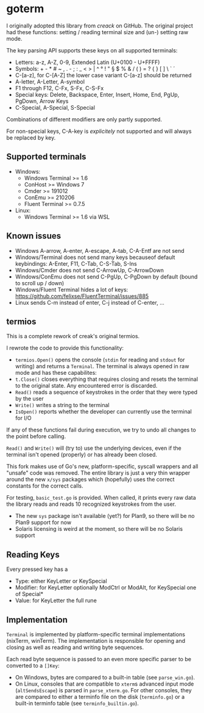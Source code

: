 goterm
======

I originally adopted this library from *creack* on GitHub. The original project had these functions: setting / reading terminal size and (un-) setting raw mode.

The key parsing API supports these keys on all supported terminals:
 - Letters: a-z, A-Z, 0-9, Extended Latin (U+0100 - U+FFFF)
 - Symbols: + - * # ~ , . - ; : _ < > | ^ ° ! " § $ % & / ( ) = ? { } [ ] \ ` ´
 - C-[a-z], for C-[A-Z] the lower case variant C-[a-z] should be returned
 - A-letter, A-Letter, A-symbol
 - F1 through F12, C-Fx, S-Fx, C-S-Fx
 - Special keys: Delete, Backspace, Enter, Insert, Home, End, PgUp, PgDown, Arrow Keys
 - C-Special, A-Special, S-Special

Combinations of different modifiers are only partly supported. 

For non-special keys, C-A-key is *explicitely* not supported and will always be replaced by key.

Supported terminals
-------------------

 - Windows:
    * Windows Terminal >= 1.6
    * ConHost >= Windows 7
    * Cmder >= 191012
    * ConEmu >= 210206
    * Fluent Terminal >= 0.7.5
 - Linux:
    * Windows Terminal >= 1.6 via WSL

Known issues
------------

 - Windows A-arrow, A-enter, A-escape, A-tab, C-A-Entf are not send
 - Windows/Terminal does not send many keys becauseof default keybindings: A-Enter, F11, C-Tab, C-S-Tab, S-Ins
 - Windows/Cmder does not send C-ArrowUp, C-ArrowDown
 - Windows/ConEmu does not send C-PgUp, C-PgDown by default (bound to scroll up / down)
 - Windows/Fluent Terminal hides a lot of keys: https://github.com/felixse/FluentTerminal/issues/885
 - Linux sends C-m instead of enter, C-j instead of C-enter, ...

termios
-------

This is a complete rework of creak's original termios.

I rewrote the code to provide this functionality:
 - `termios.Open()` opens the console (`stdin` for reading and `stdout` for writing) and returns a `Terminal`. The terminal is always opened in raw mode and has these capabilites:
 - `t.Close()` closes everything that requires closing and resets the terminal to the original state. Any encountered error is discarded.
 - `Read()` reads a sequence of keystrokes in the order that they were typed by the user
 - `Write()` writes a string to the terminal
 - `IsOpen()` reports whether the developer can currently use the terminal for I/O

If any of these functions fail during execution, we try to undo all changes to the point before calling.

`Read()` and `Write()` will (try to) use the underlying devices, even if the terminal isn't opened (properly) or has already been closed. 

This fork makes use of Go's new, platform-specific, syscall wrappers and all "unsafe" code was removed. The entire library is just a very thin wrapper around the new `x/sys` packages which (hopefully) uses the correct constants for the correct calls.

For testing, `basic_test.go` is provided. When called, it prints every raw data the library reads and reads 10 recognized keystrokes from the user.

 - The new `sys` package isn't available (yet?) for Plan9, so there will be no Plan9 support for now
 - Solaris licensing is weird at the moment, so there will be no Solaris support

Reading Keys
------------

Every pressed key has a
 - Type: either KeyLetter or KeySpecial
 - Modifier: for KeyLetter optionally ModCtrl or ModAlt, for KeySpecial one of Special\*
 - Value: for KeyLetter the full rune

 Implementation
 --------------

 `Terminal` is implemented by platform-specific terminal implementations (nixTerm, winTerm).
 The implementation is responsible for opening and closing as well as reading and writing byte sequences.

 Each read byte sequence is passed to an even more specific parser to be converted to a `[]Key`:
  - On Windows, bytes are compared to a built-in table (see `parse_win.go`).
  - On Linux, consoles that are compatible to `xterm`s advanced input mode (`altSendsEscape`) is parsed in `parse_xterm.go`. For other consoles, they are compared to either a terminfo file on the disk (`terminfo.go`) or a built-in terminfo table (see `terminfo_builtin.go`).